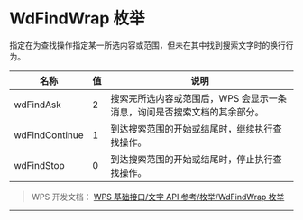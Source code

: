 # WdFindWrap 枚举

指定在为查找操作指定某一所选内容或范围，但未在其中找到搜索文字时的换行行为。

| 名称           | 值  | 说明                                                                     |
|----------------|-----|--------------------------------------------------------------------------|
| wdFindAsk      | 2   | 搜索完所选内容或范围后，WPS 会显示一条消息，询问是否搜索文档的其余部分。 |
| wdFindContinue | 1   | 到达搜索范围的开始或结尾时，继续执行查找操作。                           |
| wdFindStop     | 0   | 到达搜索范围的开始或结尾时，停止执行查找操作。                           |

> WPS 开发文档： [WPS 基础接口/文字 API 参考/枚举/WdFindWrap 枚举](https://qn.cache.wpscdn.cn/encs/doc/office_v19/topics/WPS%20%E5%9F%BA%E7%A1%80%E6%8E%A5%E5%8F%A3/%E6%96%87%E5%AD%97%20API%20%E5%8F%82%E8%80%83/%E6%9E%9A%E4%B8%BE/WdFindWrap%20%E6%9E%9A%E4%B8%BE.html)

------------------------------------------------------------------------
